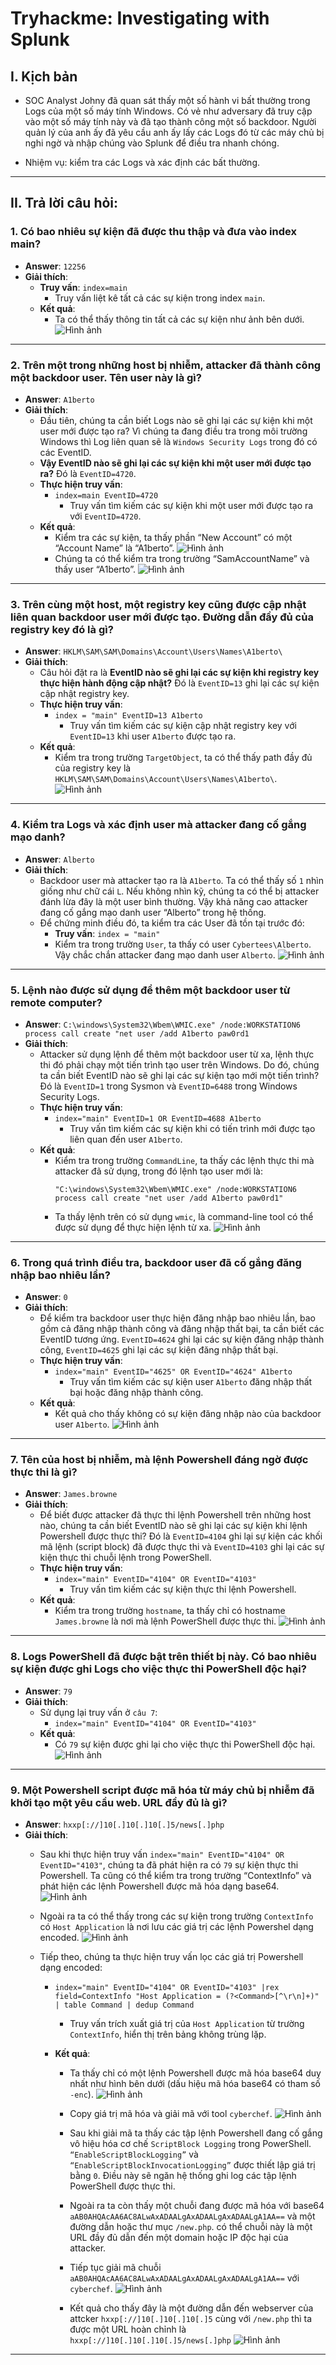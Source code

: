 # Tryhackme: Investigating with Splunk

## I. Kịch bản
- SOC Analyst Johny đã quan sát thấy một số hành vi bất thường trong Logs của một số máy tính Windows. Có vẻ như adversary đã truy cập vào một số máy tính này và đã tạo thành công một số backdoor. Người quản lý của anh ấy đã yêu cầu anh ấy lấy các Logs đó từ các máy chủ bị nghi ngờ và nhập chúng vào Splunk để điều tra nhanh chóng.

- Nhiệm vụ: kiểm tra các Logs và xác định các bất thường.

---

## II. Trả lời câu hỏi:

### 1. Có bao nhiêu sự kiện đã được thu thập và đưa vào index main?
- **Answer**: `12256`
- **Giải thích**:
  - **Truy vấn**: ```index=main```
    - Truy vấn liệt kê tất cả các sự kiện trong index `main`.
  - **Kết quả**:
    - Ta có thể thấy thông tin tất cả các sự kiện như ảnh bên dưới.
  ![Hình ảnh](https://github.com/PhucsS24/Incident-handling-with-Splunk/blob/main/7.%20Delivery%20Phase/images/1.png)

---

### 2. Trên một trong những host bị nhiễm, attacker đã thành công một backdoor user. Tên user này là gì?
- **Answer**: `A1berto`
- **Giải thích**:
  - Đầu tiên, chúng ta cần biết Logs nào sẽ ghi lại các sự kiện khi một user mới được tạo ra? Vì chúng ta đang điều tra trong môi trường Windows thì Log liên quan sẽ là `Windows Security Logs` trong đó có các EventID.
  - **Vậy EventID nào sẽ ghi lại các sự kiện khi một user mới được tạo ra?** Đó là `EventID=4720`.
  - **Thực hiện truy vấn**:
    - ```index=main EventID=4720```
      - Truy vấn tìm kiếm các sự kiện khi một user mới được tạo ra với `EventID=4720`.
  - **Kết quả**:
    - Kiểm tra các sự kiện, ta thấy phần “New Account” có một “Account Name” là “A1berto”. 
    ![Hình ảnh](https://github.com/PhucsS24/Incident-handling-with-Splunk/blob/main/7.%20Delivery%20Phase/images/1.png)
    - Chúng ta có thể kiểm tra trong trường “SamAccountName” và thấy user “A1berto”.
    ![Hình ảnh](https://github.com/PhucsS24/Incident-handling-with-Splunk/blob/main/7.%20Delivery%20Phase/images/1.png)

---

### 3. Trên cùng một host, một registry key cũng được cập nhật liên quan backdoor user mới được tạo. Đường dẫn đầy đủ của registry key đó là gì?
- **Answer**: `HKLM\SAM\SAM\Domains\Account\Users\Names\A1berto\`
- **Giải thích**:
  - Câu hỏi đặt ra là **EventID nào sẽ ghi lại các sự kiện khi registry key thực hiện hành động cập nhật?** Đó là `EventID=13` ghi lại các sự kiện cập nhật registry key.
  - **Thực hiện truy vấn**:
    - ```index = "main" EventID=13 A1berto```
      - Truy vấn tìm kiếm các sự kiện cập nhật registry key với `EventID=13` khi user `A1berto` được tạo ra.
  - **Kết quả**:
    - Kiểm tra trong trường `TargetObject`, ta có thể thấy path đầy đủ của registry key là `HKLM\SAM\SAM\Domains\Account\Users\Names\A1berto\`.
      ![Hình ảnh](https://github.com/PhucsS24/Incident-handling-with-Splunk/blob/main/7.%20Delivery%20Phase/images/1.png)

---

### 4. Kiểm tra Logs và xác định user mà attacker đang cố gắng mạo danh?
- **Answer**: `Alberto`
- **Giải thích**:
  - Backdoor user mà attacker tạo ra là `A1berto`. Ta có thể thấy số `1` nhìn giống như chữ cái `L`. Nếu không nhìn kỹ, chúng ta có thể bị attacker đánh lừa đây là một user bình thường. Vậy khả năng cao attacker đang cố gắng mạo danh user “Alberto” trong hệ thống.
  - Để chứng minh điều đó, ta kiểm tra các User đã tồn tại trước đó:
    - **Truy vấn**: ```index = "main"```
    - Kiểm tra trong trường `User`, ta thấy có user `Cybertees\Alberto`. Vậy chắc chắn attacker đang mạo danh user `Alberto`.
  ![Hình ảnh](https://github.com/PhucsS24/Incident-handling-with-Splunk/blob/main/7.%20Delivery%20Phase/images/1.png)

---

### 5. Lệnh nào được sử dụng để thêm một backdoor user từ remote computer?
- **Answer**: `C:\windows\System32\Wbem\WMIC.exe" /node:WORKSTATION6 process call create "net user /add A1berto paw0rd1`
- **Giải thích**:
  - Attacker sử dụng lệnh để thêm một backdoor user từ xa, lệnh thực thi đó phải chạy một tiến trình tạo user trên Windows. Do đó, chúng ta cần biết EventID nào sẽ ghi lại các sự kiện tạo mới một tiến trình? Đó là `EventID=1` trong Sysmon và `EventID=6488` trong Windows Security Logs.
  - **Thực hiện truy vấn**:
    - ```index="main" EventID=1 OR EventID=4688 A1berto```
      - Truy vấn tìm kiếm các sự kiện khi có tiến trình mới được tạo liên quan đến user `A1berto`.
  - **Kết quả**:
    - Kiểm tra trong trường `CommandLine`, ta thấy các lệnh thực thi mà attacker đã sử dụng, trong đó lệnh tạo user mới là:
      ```
      "C:\windows\System32\Wbem\WMIC.exe" /node:WORKSTATION6 process call create "net user /add A1berto paw0rd1"
      ```
    - Ta thấy lệnh trên có sử dụng `wmic`, là command-line tool có thể được sử dụng để thực hiện lệnh từ xa.
  ![Hình ảnh](https://github.com/PhucsS24/Incident-handling-with-Splunk/blob/main/7.%20Delivery%20Phase/images/1.png)

---

### 6. Trong quá trình điều tra, backdoor user đã cố gắng đăng nhập bao nhiêu lần?
- **Answer**: `0`
- **Giải thích**:
  - Để kiểm tra backdoor user thực hiện đăng nhập bao nhiêu lần, bao gồm cả đăng nhập thành công và đăng nhập thất bại, ta cần biết các EventID tương ứng. `EventID=4624` ghi lại các sự kiện đăng nhập thành công, `EventID=4625` ghi lại các sự kiện đăng nhập thất bại.
  - **Thực hiện truy vấn**:
    - ```index="main" EventID="4625" OR EventID="4624" A1berto```
      - Truy vấn tìm kiếm các sự kiện user `A1berto` đăng nhập thất bại hoặc đăng nhập thành công.
  - **Kết quả**:
    - Kết quả cho thấy không có sự kiện đăng nhập nào của backdoor user `A1berto`.
  ![Hình ảnh](https://github.com/PhucsS24/Incident-handling-with-Splunk/blob/main/7.%20Delivery%20Phase/images/1.png)

---

### 7. Tên của host bị nhiễm, mà lệnh Powershell đáng ngờ được thực thi là gì?
- **Answer**: `James.browne`
- **Giải thích**:
  - Để biết được attacker đã thực thi lệnh Powershell trên những host nào, chúng ta cần biết EventID nào sẽ ghi lại các sự kiện khi lệnh Powershell được thực thi? Đó là `EventID=4104` ghi lại sự kiện các khối mã lệnh (script block) đã được thực thi và `EventID=4103` ghi lại các sự kiện thực thi chuỗi lệnh trong PowerShell.
  - **Thực hiện truy vấn**:
    - ```index="main" EventID="4104" OR EventID="4103"```
      - Truy vấn tìm kiếm các sự kiện thực thi lệnh Powershell.
  - **Kết quả**:
    - Kiểm tra trong trường `hostname`, ta thấy chỉ có hostname `James.browne` là nơi mà lệnh PowerShell được thực thi.
  ![Hình ảnh](https://github.com/PhucsS24/Incident-handling-with-Splunk/blob/main/7.%20Delivery%20Phase/images/1.png)

---

### 8. Logs PowerShell đã được bật trên thiết bị này. Có bao nhiêu sự kiện được ghi Logs cho việc thực thi PowerShell độc hại?
- **Answer**: `79`
- **Giải thích**:
  - Sử dụng lại truy vấn ở `câu 7`:
    - ```index="main" EventID="4104" OR EventID="4103"```
  - **Kết quả**:
    - Có `79` sự kiện được ghi lại cho việc thực thi PowerShell độc hại.
  ![Hình ảnh](https://github.com/PhucsS24/Incident-handling-with-Splunk/blob/main/7.%20Delivery%20Phase/images/1.png)

---

### 9. Một Powershell script được mã hóa từ máy chủ bị nhiễm đã khởi tạo một yêu cầu web. URL đầy đủ là gì?
- **Answer**: `hxxp[://]10[.]10[.]10[.]5/news[.]php`
- **Giải thích**:
  - Sau khi thực hiện truy vấn ```index="main" EventID="4104" OR EventID="4103"```, chúng ta đã phát hiện ra có `79` sự kiện thực thi Powershell. Ta cũng có thể kiểm tra trong trường “ContextInfo” và phát hiện các lệnh Powershell được mã hóa dạng base64.
    ![Hình ảnh](https://github.com/PhucsS24/Incident-handling-with-Splunk/blob/main/7.%20Delivery%20Phase/images/1.png)
    
  - Ngoài ra ta có thể thấy trong các sự kiện trong trường `ContextInfo` có `Host Application` là nơi lưu các giá trị các lệnh Powershel dạng encoded.
    ![Hình ảnh](https://github.com/PhucsS24/Incident-handling-with-Splunk/blob/main/7.%20Delivery%20Phase/images/1.png)
    
  - Tiếp theo, chúng ta thực hiện truy vấn lọc các giá trị Powershell dạng encoded:
    - ```index="main" EventID="4104" OR EventID="4103" |rex field=ContextInfo "Host Application = (?<Command>[^\r\n]+)" | table Command | dedup Command```
      - Truy vấn trích xuất giá trị của `Host Application` từ trường `ContextInfo`, hiển thị trên bảng không trùng lặp.
        
    - **Kết quả**:
      - Ta thấy chỉ có một lệnh Powershell được mã hóa base64 duy nhất như hình bên dưới (dấu hiệu mã hóa base64 có tham số `-enc`).
      ![Hình ảnh](https://github.com/PhucsS24/Incident-handling-with-Splunk/blob/main/7.%20Delivery%20Phase/images/1.png)

      - Copy giá trị mã hóa và giải mã với tool `cyberchef`.
        ![Hình ảnh](https://github.com/PhucsS24/Incident-handling-with-Splunk/blob/main/7.%20Delivery%20Phase/images/1.png)
        
      - Sau khi giải mã ta thấy các tập lệnh Powershell đang cố gắng vô hiệu hóa cơ chế `ScriptBlock Logging` trong PowerShell. `“EnableScriptBlockLogging”` và `“EnableScriptBlockInvocationLogging”` được thiết lập giá trị bằng `0`. Điều này sẽ ngăn hệ thống ghi log các tập lệnh PowerShell được thực thi.
      - Ngoài ra ta còn thấy một chuỗi đang được mã hóa với base64 `aAB0AHQAcAA6AC8ALwAxADAALgAxADAALgAxADAALgA1AA==` và một đường dẫn hoặc thư mục `/new.php`. có thể chuỗi này là một URL đầy đủ dẫn đến một domain hoặc IP độc hại của attacker.
      - Tiếp tục giải mã chuỗi `aAB0AHQAcAA6AC8ALwAxADAALgAxADAALgAxADAALgA1AA==` với `cyberchef`.
        ![Hình ảnh](https://github.com/PhucsS24/Incident-handling-with-Splunk/blob/main/7.%20Delivery%20Phase/images/1.png)
      - Kết quả cho thấy đây là một đường dẫn đến webserver của attcker `hxxp[://]10[.]10[.]10[.]5` cùng với `/new.php` thì ta được một URL hoàn chỉnh là `hxxp[://]10[.]10[.]10[.]5/news[.]php`
        ![Hình ảnh](https://github.com/PhucsS24/Incident-handling-with-Splunk/blob/main/7.%20Delivery%20Phase/images/1.png)

---

